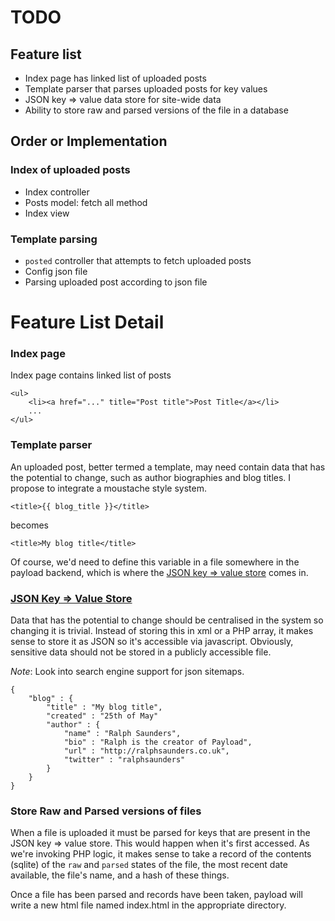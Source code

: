 # TODO

## Feature list

- Index page has linked list of uploaded posts
- Template parser that parses uploaded posts for key values
- JSON key => value data store for site-wide data
- Ability to store raw and parsed versions of the file in a database

## Order or Implementation

### Index of uploaded posts

- Index controller
- Posts model: fetch all method
- Index view

### Template parsing

- `posted` controller that attempts to fetch uploaded posts
- Config json file
- Parsing uploaded post according to json file

# Feature List Detail

### Index page

Index page contains linked list of posts

    <ul>
        <li><a href="..." title="Post title">Post Title</a></li>
        ...
    </ul>

### Template parser

An uploaded post, better termed a template, may need contain data that has the
potential to change, such as author biographies and blog titles. I propose to
integrate a moustache style system.

    <title>{{ blog_title }}</title>

becomes

    <title>My blog title</title>

Of course, we'd need to define this variable in a file somewhere in the payload
backend, which is where the [JSON key => value store](#json) comes in.

### [JSON Key => Value Store](#json)

Data that has the potential to change should be centralised in the system so
changing it is trivial. Instead of storing this in xml or a PHP array, it makes
sense to store it as JSON so it's accessible via javascript. Obviously,
sensitive data should not be stored in a publicly accessible file.

*Note*: Look into search engine support for json sitemaps.

    {
        "blog" : {
            "title" : "My blog title",
            "created" : "25th of May"
            "author" : {
                "name" : "Ralph Saunders",
                "bio" : "Ralph is the creator of Payload",
                "url" : "http://ralphsaunders.co.uk",
                "twitter" : "ralphsaunders"
            }
        }
    }

### Store Raw and Parsed versions of files

When a file is uploaded it must be parsed for keys that are present in the JSON
key => value store. This would happen when it's first accessed. As we're
invoking PHP logic, it makes sense to take a record of the contents (sqlite) of
the `raw` and `parsed` states of the file, the most recent date available, the
file's name, and a hash of these things.

Once a file has been parsed and records have been taken, payload will write a
new html file named index.html in the appropriate directory.
